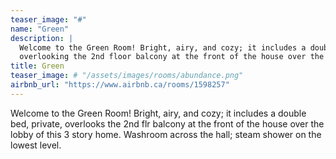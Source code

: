 ```yaml
---
teaser_image: "#"
name: "Green"
description: |
  Welcome to the Green Room! Bright, airy, and cozy; it includes a double bed,
  overlooking the 2nd floor balcony at the front of the house over the lobby.
title: Green
teaser_image: # "/assets/images/rooms/abundance.png"
airbnb_url: "https://www.airbnb.ca/rooms/1598257"
---
```

Welcome to the Green Room! Bright, airy, and cozy; it includes a double bed,
private, overlooks the 2nd flr balcony at the front of the house over the lobby
of this 3 story home. Washroom across the hall; steam shower on the lowest level.
